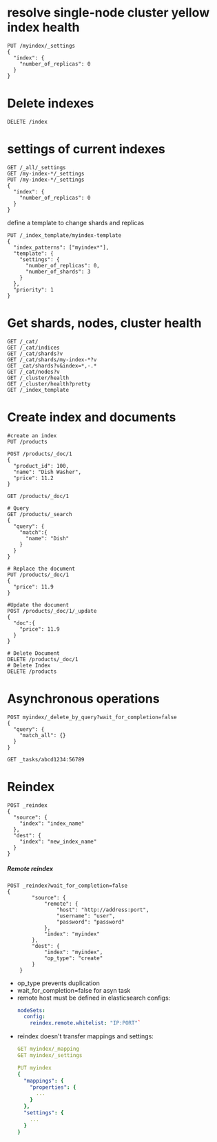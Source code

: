 # resolve single-node cluster yellow index health
```http
PUT /myindex/_settings
{
  "index": {
    "number_of_replicas": 0
  }
}
```

# Delete indexes
```http
DELETE /index
```


# settings of current indexes
```http
GET /_all/_settings
GET /my-index-*/_settings
PUT /my-index-*/_settings
{
  "index": {
    "number_of_replicas": 0
  }
}
```
define a template to change shards and replicas
```http
PUT /_index_template/myindex-template
{
  "index_patterns": ["myindex*"],
  "template": {
    "settings": {
      "number_of_replicas": 0,
      "number_of_shards": 3
    }
  },
  "priority": 1
}
```


# Get shards, nodes, cluster health
```http
GET /_cat/
GET /_cat/indices
GET /_cat/shards?v
GET /_cat/shards/my-index-*?v
GET _cat/shards?v&index=*,-.*
GET /_cat/nodes?v
GET /_cluster/health
GET /_cluster/health?pretty
GET /_index_template
```

# Create index and documents
```
#create an index
PUT /products

POST /products/_doc/1
{
  "product_id": 100,
  "name": "Dish Washer",
  "price": 11.2
}

GET /products/_doc/1

# Query
GET /products/_search
{
  "query": {
    "match":{
      "name": "Dish"
    }
  }
}

# Replace the document
PUT /products/_doc/1
{
  "price": 11.9
}

#Update the document
POST /products/_doc/1/_update
{
  "doc":{
    "price": 11.9
  }
}

# Delete Document
DELETE /products/_doc/1
# Delete Index
DELETE /products

```

# Asynchronous operations
```http
POST myindex/_delete_by_query?wait_for_completion=false
{
  "query": {
    "match_all": {}
  }
}

GET _tasks/abcd1234:56789
```


# Reindex
```http
POST _reindex
{
  "source": {
    "index": "index_name"
  },
  "dest": {
    "index": "new_index_name"
  }
}
```

##### Remote reindex
```http
POST _reindex?wait_for_completion=false
{
        "source": {
            "remote": {
                "host": "http://address:port",
                "username": "user",
                "password": "password"
            },
            "index": "myindex"
        },
        "dest": {
            "index": "myindex",
            "op_type": "create"
        }
    }
```
- op_type prevents duplication
- wait_for_completion=false for asyn task
- remote host must be defined in elasticsearch configs:
  ```yml
  nodeSets:
    config:
      reindex.remote.whitelist: "IP:PORT"`
  ```
- reindex doesn't transfer mappings and settings:
  ```yml
  GET myindex/_mapping
  GET myindex/_settings
  ```
  ```yml
  PUT myindex
  {
    "mappings": {
      "properties": {
        ...
      }
    },
    "settings": {
      ...
    }
  }
  ```
